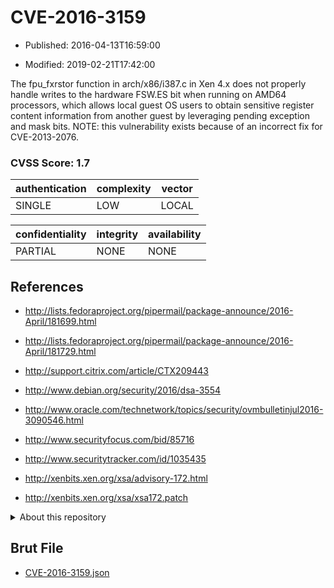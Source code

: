 # CVE-2016-3159

- Published: 2016-04-13T16:59:00

- Modified: 2019-02-21T17:42:00

The fpu_fxrstor function in arch/x86/i387.c in Xen 4.x does not properly handle writes to the hardware FSW.ES bit when running on AMD64 processors, which allows local guest OS users to obtain sensitive register content information from another guest by leveraging pending exception and mask bits.  NOTE: this vulnerability exists because of an incorrect fix for CVE-2013-2076.

### CVSS Score: **1.7**

| authentication | complexity | vector |
| --- | --- | --- |
| SINGLE | LOW | LOCAL |

| confidentiality | integrity | availability |
| --- | --- | --- |
| PARTIAL | NONE | NONE |

## References

* http://lists.fedoraproject.org/pipermail/package-announce/2016-April/181699.html

* http://lists.fedoraproject.org/pipermail/package-announce/2016-April/181729.html

* http://support.citrix.com/article/CTX209443

* http://www.debian.org/security/2016/dsa-3554

* http://www.oracle.com/technetwork/topics/security/ovmbulletinjul2016-3090546.html

* http://www.securityfocus.com/bid/85716

* http://www.securitytracker.com/id/1035435

* http://xenbits.xen.org/xsa/advisory-172.html

* http://xenbits.xen.org/xsa/xsa172.patch

<details>
<summary>About this repository</summary> 

  This repository is part of the project [Live Hack CVE](https://github.com/Live-Hack-CVE). Main website can be found [www.live-hack.org](https://www.live-hack.org) 
  
  Made by [Sn0wAlice](https://github.com/Sn0wAlice) for the people that care about security and need to have a feed of the latest CVEs. Hope you enjoy it, don't forget to star the repo and follow me on [Twitter](https://twitter.com/Sn0wAlice) and [Github](https://github.com/Sn0wAlice). And that is my [personnal website](https://www.alice-snow.me/)

  - [Home Page](https://github.com/Live-Hack-CVE)
  - [Framework](https://github.com/Live-Hack-CVE/cve-framework)
  - [CVE database](https://github.com/Live-Hack-CVE/full_database)
  - [Changelog](https://github.com/Live-Hack-CVE/Changelog)
</details>

## Brut File

* [CVE-2016-3159.json](https://raw.githubusercontent.com/Live-Hack-CVE/full_database/main/cves/2016/CVE-2016-3159.json)

